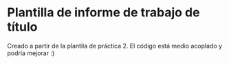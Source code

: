 # Plantilla de informe de trabajo de título

Creado a partir de la plantila de práctica 2. El código está medio acoplado y podría mejorar :)
